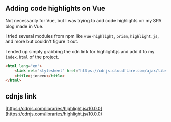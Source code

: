 ## Adding code highlights on Vue

Not necessarily for Vue, but I was trying to add code highlights on my SPA blog made in Vue.

I tried several modules from npm like `vue-highlight`, `prism`, `highlight.js`, and more but couldn't figure it out.

I ended up simply grabbing the cdn link for highlight.js and add it to my `index.html` of the project.

```html
<html lang="en">
    <link rel="stylesheet" href="https://cdnjs.cloudflare.com/ajax/libs/highlight.js/10.0.0/styles/github-gist.min.css" integrity="sha512-od7JLoOTxM8w/HSKGzP9Kexc20K9p/M2zxSWsd7H1e4Ctf+8SQFtCWEZnW5u6ul5ehSECa5QmOk9ju2nQMmlVA==" crossorigin="anonymous" />
    <title>jioneeu</title>
</html>
```

## cdnjs link
[https://cdnjs.com/libraries/highlight.js/10.0.0](https://cdnjs.com/libraries/highlight.js/10.0.0)